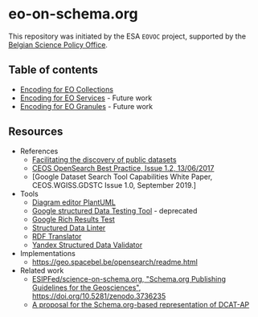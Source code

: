 # eo-on-schema.org

This repository was initiated by the ESA `EOVOC` project, supported by the [Belgian Science Policy Office](https://www.belspo.be/belspo/index_en.stm).

## Table of contents

* [Encoding for EO Collections](./series/)
* [Encoding for EO Services](./services/) - Future work
* [Encoding for EO Granules](./datasets/) - Future work

## Resources

* References
  * [Facilitating the discovery of public datasets](https://research.googleblog.com/2017/01/facilitating-discovery-of-public.html)
  * [CEOS OpenSearch Best Practice, Issue 1.2, 13/06/2017](http://ceos.org/document_management/Working_Groups/WGISS/Interest_Groups/OpenSearch/CEOS-OPENSEARCH-BP-V1.2.pdf) 
  * [Google Dataset Search Tool Capabilities White Paper, CEOS.WGISS.GDSTC
Issue 1.0, September 2019.]
* Tools
  * [Diagram editor PlantUML](https://plantuml-editor.kkeisuke.com/)
  * [Google structured Data Testing Tool](https://search.google.com/structured-data/testing-tool) - deprecated
  * [Google Rich Results Test](https://search.google.com/test/rich-results)
  * [Structured Data Linter](http://linter.structured-data.org/)
  * [RDF Translator](https://rdf-translator.appspot.com/)
  * [Yandex Structured Data Validator](https://webmaster.yandex.com/tools/microtest/)
* Implementations
  * https://geo.spacebel.be/opensearch/readme.html
* Related work
  * [ESIPFed/science-on-schema.org, "Schema.org Publishing Guidelines for the
Geosciences"](https://github.com/ESIPFed/science-on-schema.org), https://doi.org/10.5281/zenodo.3736235
  * [A proposal for the Schema.org-based representation of DCAT-AP](https://github.com/ec-jrc/dcat-ap-to-schema-org)
